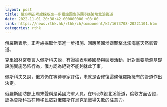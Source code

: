 ```yaml
---
layout: post
title: 俄方稱正考慮採取進一步措施回應英國涉嫌破壞北溪管道
date: 2022-11-01 20:38:42.000000000 +08:00
link: https://news.rthk.hk/rthk/ch/component/k2/1673708-20221101.htm
categories: rthk
---
```


俄羅斯表示，正考慮採取什麼進一步措施，回應英國涉嫌襲擊北溪海底天然氣管道。

克里姆林宮發言人佩斯科夫說，有證據表明英國參與破壞活動，針對重要能源基礎設施實施恐怖行為，俄方認為絕對不能夠就此了事。

佩斯科夫又說，俄方仍在等待專家評估，未就是否修復這條俄羅斯擁有的管道作出決定。

俄羅斯國防部上周末聲稱是英國海軍人員，在9月炸毀北溪管道，倫敦方面否認，認為莫斯科旨在轉移民眾對俄羅斯在烏克蘭戰場失敗的注意力。
